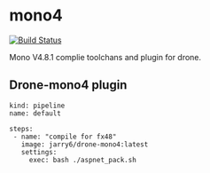 # mono4

[![Build Status](https://cloud.drone.io/api/badges/ixre/mono4/status.svg)](https://cloud.drone.io/ixre/mono4)

Mono V4.8.1 complie toolchans and plugin for drone.


## Drone-mono4 plugin

```
kind: pipeline
name: default

steps:
 - name: "compile for fx48"
   image: jarry6/drone-mono4:latest
   settings:
     exec: bash ./aspnet_pack.sh   
```
